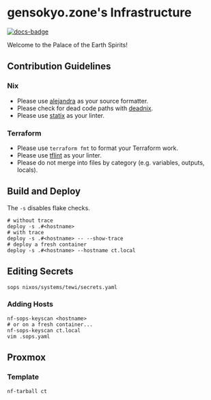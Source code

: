 # gensokyo.zone's Infrastructure

[![docs-badge][]][docs]

Welcome to the Palace of the Earth Spirits!

## Contribution Guidelines

### Nix

* Please use [alejandra](https://github.com/kamadorueda/alejandra) as your source formatter.
* Please check for dead code paths with [deadnix](https://github.com/astro/deadnix).
* Please use [statix](https://github.com/nerdypepper/statix) as your linter.

### Terraform

* Please use `terraform fmt` to format your Terraform work.
* Please use [tflint](https://github.com/terraform-linters/tflint) as your linter.
* Please do not merge into files by category (e.g. variables, outputs, locals).

## Build and Deploy

The `-s` disables flake checks.

```shell
# without trace
deploy -s .#<hostname>
# with trace
deploy -s .#<hostname> -- --show-trace
# deploy a fresh container
deploy -s .#<hostname> --hostname ct.local
```

## Editing Secrets

```shell
sops nixos/systems/tewi/secrets.yaml
```

### Adding Hosts

```shell
nf-sops-keyscan <hostname>
# or on a fresh container...
nf-sops-keyscan ct.local
vim .sops.yaml
```

## Proxmox

### Template

```shell
nf-tarball ct
```

[docs-badge]: https://img.shields.io/badge/API-docs-blue.svg?style=flat-square
[docs]: https://gensokyo.zone/docs/

